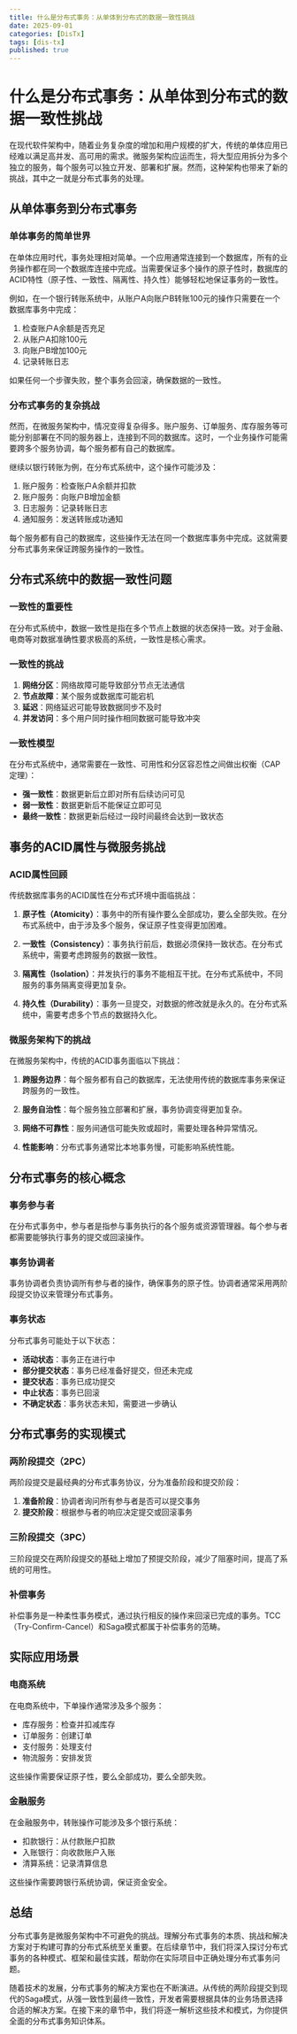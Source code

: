 ```yaml
---
title: 什么是分布式事务：从单体到分布式的数据一致性挑战
date: 2025-09-01
categories: [DisTx]
tags: [dis-tx]
published: true
---
```


# 什么是分布式事务：从单体到分布式的数据一致性挑战

在现代软件架构中，随着业务复杂度的增加和用户规模的扩大，传统的单体应用已经难以满足高并发、高可用的需求。微服务架构应运而生，将大型应用拆分为多个独立的服务，每个服务可以独立开发、部署和扩展。然而，这种架构也带来了新的挑战，其中之一就是分布式事务的处理。

## 从单体事务到分布式事务

### 单体事务的简单世界

在单体应用时代，事务处理相对简单。一个应用通常连接到一个数据库，所有的业务操作都在同一个数据库连接中完成。当需要保证多个操作的原子性时，数据库的ACID特性（原子性、一致性、隔离性、持久性）能够轻松地保证事务的一致性。

例如，在一个银行转账系统中，从账户A向账户B转账100元的操作只需要在一个数据库事务中完成：
1. 检查账户A余额是否充足
2. 从账户A扣除100元
3. 向账户B增加100元
4. 记录转账日志

如果任何一个步骤失败，整个事务会回滚，确保数据的一致性。

### 分布式事务的复杂挑战

然而，在微服务架构中，情况变得复杂得多。账户服务、订单服务、库存服务等可能分别部署在不同的服务器上，连接到不同的数据库。这时，一个业务操作可能需要跨多个服务协调，每个服务都有自己的数据库。

继续以银行转账为例，在分布式系统中，这个操作可能涉及：
1. 账户服务：检查账户A余额并扣款
2. 账户服务：向账户B增加金额
3. 日志服务：记录转账日志
4. 通知服务：发送转账成功通知

每个服务都有自己的数据库，这些操作无法在同一个数据库事务中完成。这就需要分布式事务来保证跨服务操作的一致性。

## 分布式系统中的数据一致性问题

### 一致性的重要性

在分布式系统中，数据一致性是指在多个节点上数据的状态保持一致。对于金融、电商等对数据准确性要求极高的系统，一致性是核心需求。

### 一致性的挑战

1. **网络分区**：网络故障可能导致部分节点无法通信
2. **节点故障**：某个服务或数据库可能宕机
3. **延迟**：网络延迟可能导致数据同步不及时
4. **并发访问**：多个用户同时操作相同数据可能导致冲突

### 一致性模型

在分布式系统中，通常需要在一致性、可用性和分区容忍性之间做出权衡（CAP定理）：
- **强一致性**：数据更新后立即对所有后续访问可见
- **弱一致性**：数据更新后不能保证立即可见
- **最终一致性**：数据更新后经过一段时间最终会达到一致状态

## 事务的ACID属性与微服务挑战

### ACID属性回顾

传统数据库事务的ACID属性在分布式环境中面临挑战：

1. **原子性（Atomicity）**：事务中的所有操作要么全部成功，要么全部失败。在分布式系统中，由于涉及多个服务，保证原子性变得更加困难。

2. **一致性（Consistency）**：事务执行前后，数据必须保持一致状态。在分布式系统中，需要考虑跨服务的数据一致性。

3. **隔离性（Isolation）**：并发执行的事务不能相互干扰。在分布式系统中，不同服务的事务隔离变得更加复杂。

4. **持久性（Durability）**：事务一旦提交，对数据的修改就是永久的。在分布式系统中，需要考虑多个节点的数据持久化。

### 微服务架构下的挑战

在微服务架构中，传统的ACID事务面临以下挑战：

1. **跨服务边界**：每个服务都有自己的数据库，无法使用传统的数据库事务来保证跨服务的一致性。

2. **服务自治性**：每个服务独立部署和扩展，事务协调变得更加复杂。

3. **网络不可靠性**：服务间通信可能失败或超时，需要处理各种异常情况。

4. **性能影响**：分布式事务通常比本地事务慢，可能影响系统性能。

## 分布式事务的核心概念

### 事务参与者

在分布式事务中，参与者是指参与事务执行的各个服务或资源管理器。每个参与者都需要能够执行事务的提交或回滚操作。

### 事务协调者

事务协调者负责协调所有参与者的操作，确保事务的原子性。协调者通常采用两阶段提交协议来管理分布式事务。

### 事务状态

分布式事务可能处于以下状态：
- **活动状态**：事务正在进行中
- **部分提交状态**：事务已经准备好提交，但还未完成
- **提交状态**：事务已成功提交
- **中止状态**：事务已回滚
- **不确定状态**：事务状态未知，需要进一步确认

## 分布式事务的实现模式

### 两阶段提交（2PC）

两阶段提交是最经典的分布式事务协议，分为准备阶段和提交阶段：
1. **准备阶段**：协调者询问所有参与者是否可以提交事务
2. **提交阶段**：根据参与者的响应决定提交或回滚事务

### 三阶段提交（3PC）

三阶段提交在两阶段提交的基础上增加了预提交阶段，减少了阻塞时间，提高了系统的可用性。

### 补偿事务

补偿事务是一种柔性事务模式，通过执行相反的操作来回滚已完成的事务。TCC（Try-Confirm-Cancel）和Saga模式都属于补偿事务的范畴。

## 实际应用场景

### 电商系统

在电商系统中，下单操作通常涉及多个服务：
- 库存服务：检查并扣减库存
- 订单服务：创建订单
- 支付服务：处理支付
- 物流服务：安排发货

这些操作需要保证原子性，要么全部成功，要么全部失败。

### 金融服务

在金融服务中，转账操作可能涉及多个银行系统：
- 扣款银行：从付款账户扣款
- 入账银行：向收款账户入账
- 清算系统：记录清算信息

这些操作需要跨银行系统协调，保证资金安全。

## 总结

分布式事务是微服务架构中不可避免的挑战。理解分布式事务的本质、挑战和解决方案对于构建可靠的分布式系统至关重要。在后续章节中，我们将深入探讨分布式事务的各种模式、框架和最佳实践，帮助你在实际项目中正确处理分布式事务问题。

随着技术的发展，分布式事务的解决方案也在不断演进。从传统的两阶段提交到现代的Saga模式，从强一致性到最终一致性，开发者需要根据具体的业务场景选择合适的解决方案。在接下来的章节中，我们将逐一解析这些技术和模式，为你提供全面的分布式事务知识体系。